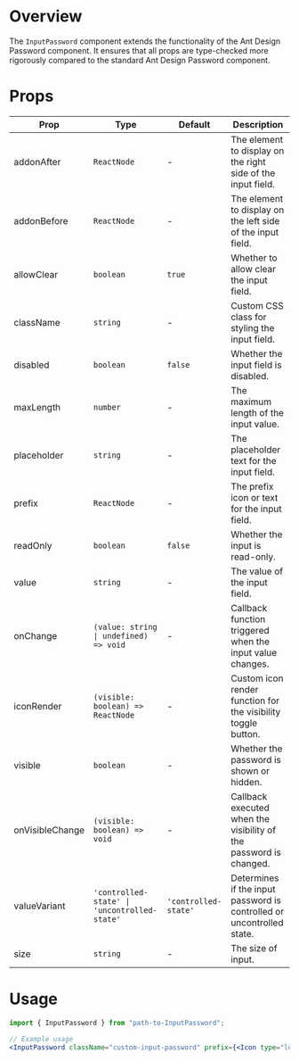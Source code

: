 # Overview

The `InputPassword` component extends the functionality of the Ant Design Password component. It ensures that all props are type-checked more rigorously compared to the standard Ant Design Password component.

# Props

| Prop            | Type                                         | Default              | Description                                                           |
| --------------- | -------------------------------------------- | -------------------- | --------------------------------------------------------------------- |
| addonAfter      | `ReactNode`                                  | -                    | The element to display on the right side of the input field.          |
| addonBefore     | `ReactNode`                                  | -                    | The element to display on the left side of the input field.           |
| allowClear      | `boolean`                                    | `true`               | Whether to allow clear the input field.                               |
| className       | `string`                                     | -                    | Custom CSS class for styling the input field.                         |
| disabled        | `boolean`                                    | `false`              | Whether the input field is disabled.                                  |
| maxLength       | `number`                                     | -                    | The maximum length of the input value.                                |
| placeholder     | `string`                                     | -                    | The placeholder text for the input field.                             |
| prefix          | `ReactNode`                                  | -                    | The prefix icon or text for the input field.                          |
| readOnly        | `boolean`                                    | `false`              | Whether the input is read-only.                                       |
| value           | `string`                                     | -                    | The value of the input field.                                         |
| onChange        | `(value: string \| undefined) => void`       | -                    | Callback function triggered when the input value changes.             |
| iconRender      | `(visible: boolean) => ReactNode`            | -                    | Custom icon render function for the visibility toggle button.         |
| visible         | `boolean`                                    | -                    | Whether the password is shown or hidden.                              |
| onVisibleChange | `(visible: boolean) => void`                 | -                    | Callback executed when the visibility of the password is changed.     |
| valueVariant    | `'controlled-state' \| 'uncontrolled-state'` | `'controlled-state'` | Determines if the input password is controlled or uncontrolled state. |
| size            | `string`                                     | -                    | The size of input.                                                    |

# Usage

```jsx
import { InputPassword } from "path-to-InputPassword";

// Example usage
<InputPassword className="custom-input-password" prefix={<Icon type="lock" />} suffix={<Icon type="eye" />} allowClear disabled={false} maxLength={20} value="password123" onChange={(value) => console.log(value)} iconRender={(visible) => (visible ? <EyeOutlined /> : <EyeInvisibleOutlined />)} visible={true} onVisibleChange={(visible) => console.log(visible)} />;
```
